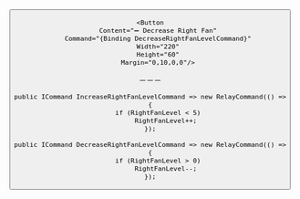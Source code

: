 <StackPanel Orientation="Vertical" HorizontalAlignment="Center" VerticalAlignment="Center" Margin="0,20,0,0">
    <Button
        Content="➕ Increase Right Fan"
        Command="{Binding IncreaseRightFanLevelCommand}"
        Width="220"
        Height="60"
        Margin="0,10,0,0"/>

    <Button
        Content="➖ Decrease Right Fan"
        Command="{Binding DecreaseRightFanLevelCommand}"
        Width="220"
        Height="60"
        Margin="0,10,0,0"/>
</StackPanel>


－－－

```chsarp
public ICommand IncreaseRightFanLevelCommand => new RelayCommand(() =>
{
    if (RightFanLevel < 5)
        RightFanLevel++;
});

public ICommand DecreaseRightFanLevelCommand => new RelayCommand(() =>
{
    if (RightFanLevel > 0)
        RightFanLevel--;
});
```